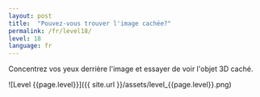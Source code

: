 ```yaml
---
layout: post
title:  "Pouvez-vous trouver l'image cachée?"
permalink: /fr/level18/
level: 18
language: fr
---
```

Concentrez vos yeux derrière l'image et essayer de voir l'objet 3D caché.

![Level {{page.level}}]({{ site.url }}/assets/level_{{page.level}}.png)